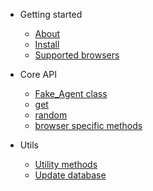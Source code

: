 - Getting started
    - [About](quickstart/README.md)
    - [Install](quickstart/install.md)
    - [Supported browsers](quickstart/support_browsers.md)

- Core API
    - [Fake_Agent class](methods/README.md)
    - [get](methods/get.md)
    - [random](methods/random.md)
    - [browser specific methods](methods/browser_methods.md)

- Utils
    - [Utility methods](utils/README.md)
    - [Update database](utils/update_db.md)